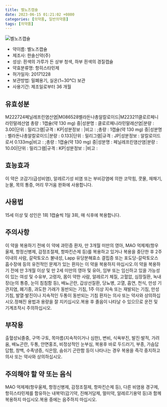 ```yaml
---
title: 벨노즈캡슐
date: 2023-06-15 01:21:02 +0800
categories: [의약품, 일반의약품]
tags: [의약품]
---
```

![벨노즈캡슐](https://nedrug.mfds.go.kr/pbp/cmn/itemImageDownload/154609807502200125)

- 약이름: 벨노즈캡슐
- 제조사: 한솔신약(주)
- 성상: 흰색의 가루가 든 상부 청색, 하부 흰색의 경질캡슐
- 약효분류명: 항히스타민제
- 허가일자: 20171228
- 보관방법: 밀폐용기, 실온(1~30℃) 보관
- 사용기간: 제조일로부터 36 개월
## 유효성분
M222724페닐레프린염산염|M086528벨라돈나총알칼로이드|M223211클로르페니라민말레산염
총량 : 1캡슐(약 130 mg) 중|성분명 : 클로르페니라민말레산염|분량 : 3.00|단위 : 밀리그램|규격 : KP|성분정보 : |비고 : ;총량 : 1캡슐(약 130 mg) 중|성분명 : 벨라돈나총알칼로이드|분량 : 0.133|단위 : 밀리그램|규격 : JP|성분정보 : 알칼로이드로서 0.133mg|비고 : ;총량 : 1캡슐(약 130 mg) 중|성분명 : 페닐레프린염산염|분량 : 10.00|단위 : 밀리그램|규격 : KP|성분정보 : |비고 :
## 효능효과
이 약은 코감기(급성비염), 알레르기성 비염 또는 부비강염에 의한 코막힘, 콧물, 재채기, 눈물, 목의 통증, 머리 무거움 완화에 사용합니다.
## 사용법
15세 이상 및 성인은 1회 1캡슐씩 1일 3회, 매 식후에 복용합니다.
## 주의사항
이 약을 복용하기 전에 이 약에 과민증 환자, 만 3개월 미만의 영아, MAO 억제제(항우울제, 항정신병제, 감정조절제, 항파킨슨제 등)를 복용하고 있거나 복용을 중단한 후 2주 이내의 사람, 갈락토오스 불내성, Lapp 유당분해효소 결핍증 또는 포도당-갈락토오스 흡수장애 등의 유전적인 문제가 있는 환자는 이 약을 복용하지 마십시오.이 약을 복용하기 전에 만 3개월 이상 및 만 2세 미만의 영아 및 유아, 임부 또는 임신하고 있을 가능성이 있는 여성 및 수유부, 고령자, 몸이 약한 사람, 알레르기 체질, 고혈압, 심장질환, 녹내장(눈의 통증, 눈이 침침함 등), 배뇨곤란, 갑상선질환, 당뇨병, 고열, 흡연, 천식, 만성 기관지염, 폐기종, 과도한 가래가 동반되는 기침, 1주 이상 지속 또는 재발되는 기침, 만성 기침, 발열·발진이나 지속적인 두통이 동반되는 기침 환자는 의사 또는 약사와 상의하십시오.정해진 용법과 용량을 잘 지키십시오.복용 후 졸음이 나타날 수 있으므로 운전 및 기계조작시 주의하십시오.
## 부작용
출혈성뇌졸중, 구역·구토, 목마름(지속적이거나 심한), 변비, 식욕부진, 발진·발적, 가려움, 배뇨곤란, 두통, 안면홍조, 비정상적인 눈부심, 복용후 바로 두드러기, 부종, 가슴답답함, 창백, 수족냉증, 식은땀, 숨쉬기 곤란함 등이 나타나는 경우 복용을 즉각 중지하고 의사 또는 약사와 상의하십시오.
## 주의해야 할 약 또는 음식
MAO 억제제(항우울제, 항정신병제, 감정조절제, 항파킨슨제 등), 다른 비염용 경구제, 항히스타민제를 함유하는 내복약(감기약, 진해거담제, 멀미약, 알레르기용약 등)과 함께 복용하지 마십시오.복용 중에는 음주하지 마십시오.
